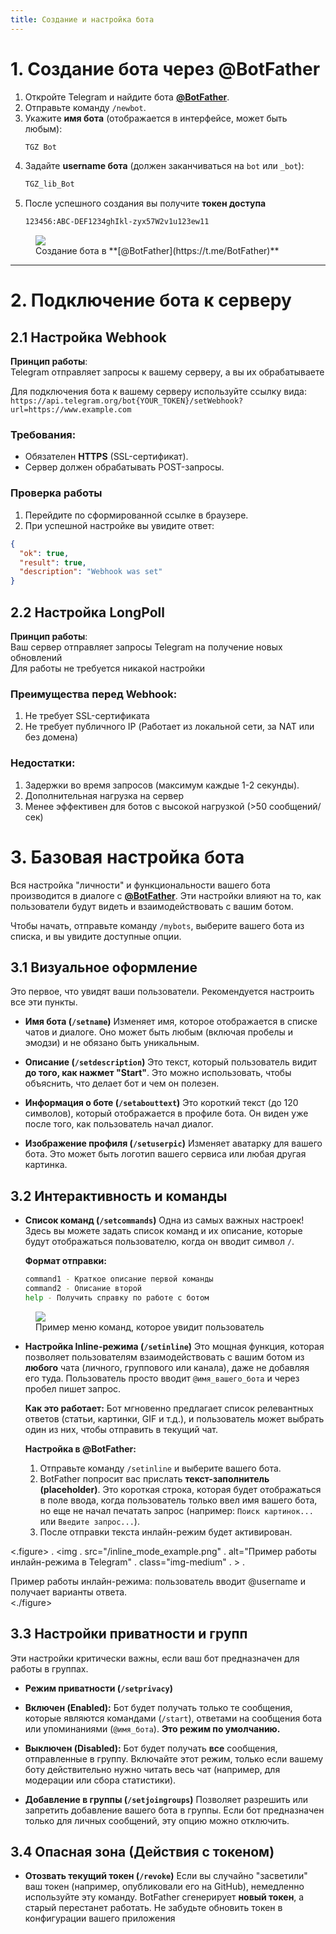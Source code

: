```yaml
---
title: Создание и настройка бота
---
```


# 1. Создание бота через @BotFather
1. Откройте Telegram и найдите бота **[@BotFather](https://t.me/BotFather)**.
2. Отправьте команду `/newbot`.
3. Укажите **имя бота** (отображается в интерфейсе, может быть любым):
   ```bash
   TGZ Bot
   ```
4. Задайте **username бота** (должен заканчиваться на `bot` или `_bot`):
   ```bash
   TGZ_lib_Bot
   ```
5. После успешного создания вы получите **токен доступа**
    ```bash
    123456:ABC-DEF1234ghIkl-zyx57W2v1u123ew11
    ```

<figure>
  <img 
    src="/create_bot.png"
    class="img-medium"
  >
  <figcaption>Создание бота в **[@BotFather](https://t.me/BotFather)**</figcaption>
</figure>

---

# 2. Подключение бота к серверу
## 2.1 Настройка Webhook

**Принцип работы**:\
Telegram отправляет запросы к вашему серверу, а вы их обрабатываете

Для подключения бота к вашему серверу используйте ссылку вида:\
`https://api.telegram.org/bot{YOUR_TOKEN}/setWebhook?url=https://www.example.com`

### Требования:
- Обязателен **HTTPS** (SSL-сертификат).
- Сервер должен обрабатывать POST-запросы.

### Проверка работы
1. Перейдите по сформированной ссылке в браузере.
2. При успешной настройке вы увидите ответ:
```json
{
  "ok": true,
  "result": true,
  "description": "Webhook was set"
}
```

## 2.2 Настройка LongPoll

**Принцип работы**:\
Ваш сервер отправляет запросы Telegram на получение новых обновлений\
Для работы не требуется никакой настройки

### Преимущества перед **Webhook**:
1. Не требует SSL-сертификата
2. Не требует публичного IP (Работает из локальной сети, за NAT или без домена)

### Недостатки:

1. Задержки во время запросов (максимум каждые 1-2 секунды).
2. Дополнительная нагрузка на сервер
3. Менее эффективен для ботов с высокой нагрузкой (>50 сообщений/сек)

# 3. Базовая настройка бота

Вся настройка "личности" и функциональности вашего бота производится в диалоге с **[@BotFather](https://t.me/BotFather)**. Эти настройки влияют на то, как пользователи будут видеть и взаимодействовать с вашим ботом.

Чтобы начать, отправьте команду `/mybots`, выберите вашего бота из списка, и вы увидите доступные опции.

## 3.1 Визуальное оформление

Это первое, что увидят ваши пользователи. Рекомендуется настроить все эти пункты.

*   **Имя бота (`/setname`)**
    Изменяет имя, которое отображается в списке чатов и диалоге. Оно может быть любым (включая пробелы и эмодзи) и не обязано быть уникальным.

*   **Описание (`/setdescription`)**
    Это текст, который пользователь видит **до того, как нажмет "Start"**. Это можно использовать, чтобы объяснить, что делает бот и чем он полезен.

*   **Информация о боте (`/setabouttext`)**
    Это короткий текст (до 120 символов), который отображается в профиле бота. Он виден уже после того, как пользователь начал диалог.

*   **Изображение профиля (`/setuserpic`)**
    Изменяет аватарку для вашего бота. Это может быть логотип вашего сервиса или любая другая картинка. 

## 3.2 Интерактивность и команды

*   **Список команд (`/setcommands`)**
    Одна из самых важных настроек! Здесь вы можете задать список команд и их описание, которые будут отображаться пользователю, когда он вводит символ `/`.

    **Формат отправки:**
    ```bash
    command1 - Краткое описание первой команды
    command2 - Описание второй
    help - Получить справку по работе с ботом
    ```
    
<figure>
  <img 
    src="/bot_commands_menu.png"
    class="img-medium"
  >
  <figcaption>Пример меню команд, которое увидит пользователь</figcaption>
</figure>
    
*   **Настройка Inline-режима (`/setinline`)**
    Это мощная функция, которая позволяет пользователям взаимодействовать с вашим ботом из **любого** чата (личного, группового или канала), даже не добавляя его туда. Пользователь просто вводит `@имя_вашего_бота` и через пробел пишет запрос.

    **Как это работает:**
    Бот мгновенно предлагает список релевантных ответов (статьи, картинки, GIF и т.д.), и пользователь может выбрать один из них, чтобы отправить в текущий чат.

    **Настройка в @BotFather:**
    1.  Отправьте команду `/setinline` и выберите вашего бота.
    2.  BotFather попросит вас прислать **текст-заполнитель (placeholder)**. Это короткая строка, которая будет отображаться в поле ввода, когда пользователь только ввел имя вашего бота, но еще не начал печатать запрос (например: `Поиск картинок...` или `Введите запрос...`).
    3.  После отправки текста инлайн-режим будет активирован.

<.figure>
 . <img 
 .   src="/inline_mode_example.png"
 .   alt="Пример работы инлайн-режима в Telegram"
 .   class="img-medium"
 . >
 . <figcaption>Пример работы инлайн-режима: пользователь вводит @username и получает варианты ответа.</figcaption>
<./figure>

## 3.3 Настройки приватности и групп

Эти настройки критически важны, если ваш бот предназначен для работы в группах.

*   **Режим приватности (`/setprivacy`)**
   *   **Включен (Enabled):** Бот будет получать только те сообщения, которые являются командами (`/start`), ответами на сообщения бота или упоминаниями (`@имя_бота`). **Это режим по умолчанию.**
   *   **Выключен (Disabled):** Бот будет получать **все** сообщения, отправленные в группу. Включайте этот режим, только если вашему боту действительно нужно читать весь чат (например, для модерации или сбора статистики).

*   **Добавление в группы (`/setjoingroups`)**
    Позволяет разрешить или запретить добавление вашего бота в группы. Если бот предназначен только для личных сообщений, эту опцию можно отключить.

## 3.4 Опасная зона (Действия с токеном)

*   **Отозвать текущий токен (`/revoke`)**
    Если вы случайно "засветили" ваш токен (например, опубликовали его на GitHub), немедленно используйте эту команду. BotFather сгенерирует **новый токен**, а старый перестанет работать. Не забудьте обновить токен в конфигурации вашего приложения